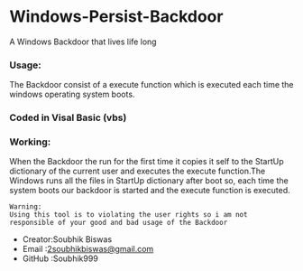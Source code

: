 # Windows-Persist-Backdoor
A Windows Backdoor that lives life long

### Usage:
The Backdoor consist of a execute function which is executed each time the windows operating system boots.

### Coded in Visal Basic (vbs)

### Working:
When the Backdoor the run for the first time it copies it self to the StartUp dictionary of the current user and executes the execute function.The Windows runs all the files in StartUp dictionary after boot so, each time the system boots our backdoor is started and the execute function is executed.

```Warning
Warning:
Using this tool is to violating the user rights so i am not responsible of your good and bad usage of the Backdoor
```

* Creator:Soubhik Biswas
* Email  :2soubhikbiswas@gmail.com
* GitHub :Soubhik999
